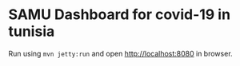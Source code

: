 
# SAMU Dashboard for covid-19 in tunisia



Run using `mvn jetty:run` and open [http://localhost:8080](http://localhost:8080) in browser.

